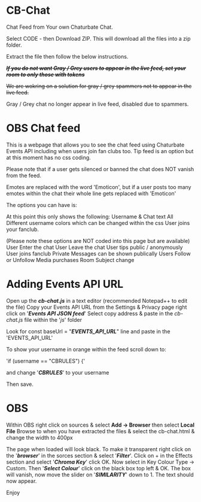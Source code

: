 # CB-Chat
Chat Feed from Your own Chaturbate Chat.

Select CODE - then Download ZIP.  This will download all the files into a zip folder.

Extract the file then follow the below instructions.

***~~If you do not want Gray / Grey users to appear in the live feed, set your room to only those with tokens~~***

~~We are wokring on a solution for gray / grey spammers not to appear in the live feed.~~

Gray / Grey chat no longer appear in live feed, disabled due to spammers.

# OBS Chat feed
This is a webpage that allows you to see the chat feed using Chaturbate Events API including when users join fan clubs too.  Tip feed is an option but at this moment has no css coding.

Please note that if a user gets silenced or banned the chat does NOT vanish from the feed.

Emotes are replaced with the word 'Emoticon', but if a user posts too many emotes within the chat their whole line gets replaced with 'Emoticon'

The options you can have is:

At this point this only shows the following:
Username & Chat text
All Different username colors which can be changed within the css
User joins your fanclub.

(Please note these options are NOT coded into this page but are available) 
User Enter the chat
User Leave the chat
User tips public / anonymously
User joins fanclub
Private Messages can be shown publically
Users Follow or Unfollow
Media purchases
Room Subject change

# Adding Events API URL

Open up the ***cb-chat.js*** in a text editor (recommended Notepad++ to edit the file)
Copy your Events API URL from the Settings & Privacy page right click on '***Events API JSON feed***' Select copy address & paste in the *cb-chat.js* file within the '*js*' folder

Look for const baseUrl = "***EVENTS_API_URL***" line and paste in the 'EVENTS_API_URL'

To show your username in orange within the feed scroll down to:

'if (username == "CBRULES") {'

and change '***CBRULES***' to your username

Then save.

# OBS

Within OBS right click on sources & select **Add -> Browser** then select **Local File**
Browse to when you have extracted the files & select the cb-chat.html & change the width to 400px

The page when loaded will look black.  To make it transparent right click on the '***browser***' in the sorces section & select '***Filter***'.  Click on + in the Effects section and select '***Chroma Key***' click OK.  Now select in Key Colour Type -> Custom.  Then '***Select Colour***' click on the black box top left & OK.  The box will vanish, now move the slider on '***SIMILARITY***' down to 1.  The text should now appear.

Enjoy

